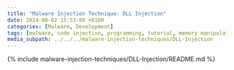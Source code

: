 ```yaml
---
title: "Malware Injection Technique: DLL Injection"
date: 2024-08-02 15:53:09 +0100
categories: [Malware, Development]
tags: [malware, code injection, programming, tutorial, memory manipulation, cybersecurity, shellcode, windows internals, offensive security]
media_subpath: ../../../malware-injection-techniques/DLL-Injection
---
```


{% include malware-injection-techniques/DLL-Injection/README.md %}